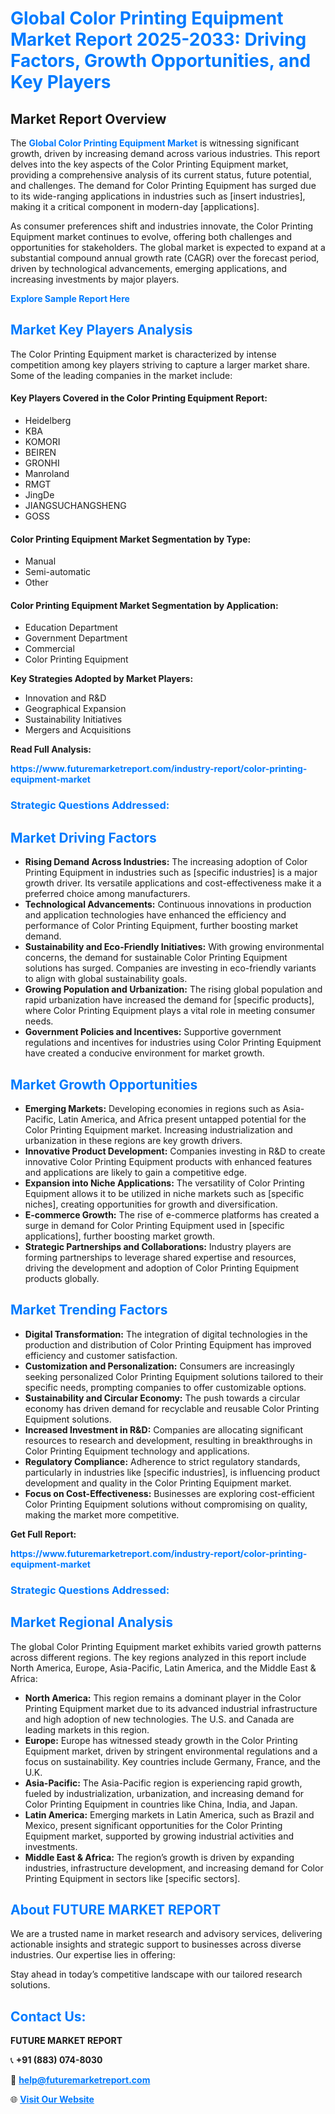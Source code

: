 <h1 style="color: #007BFF;">Global Color Printing Equipment Market Report 2025-2033: Driving Factors, Growth Opportunities, and Key Players</h1>

<section id="overview">
<h2>Market Report Overview</h2>
<p>The <a href="https://www.futuremarketreport.com/industry-report/color-printing-equipment-market" style="color: #007BFF; text-decoration: none;"><strong>Global Color Printing Equipment Market</strong></a> is witnessing significant growth, driven by increasing demand across various industries. This report delves into the key aspects of the Color Printing Equipment market, providing a comprehensive analysis of its current status, future potential, and challenges. The demand for Color Printing Equipment has surged due to its wide-ranging applications in industries such as [insert industries], making it a critical component in modern-day [applications].</p>
<p>As consumer preferences shift and industries innovate, the Color Printing Equipment market continues to evolve, offering both challenges and opportunities for stakeholders. The global market is expected to expand at a substantial compound annual growth rate (CAGR) over the forecast period, driven by technological advancements, emerging applications, and increasing investments by major players.</p>
</section>

<section id="overview">
<p><a href="https://www.futuremarketreport.com/request-sample/reportId=111410" style="color: #007BFF; text-decoration: none;"><strong>Explore Sample Report Here</strong></a></p>
</section>

<section id="key-players">
<h2 style="color: #007BFF;">Market Key Players Analysis</h2>
<p>The Color Printing Equipment market is characterized by intense competition among key players striving to capture a larger market share. Some of the leading companies in the market include:</p>
<h4>Key Players Covered in the Color Printing Equipment Report:</h4>
<ul><li>Heidelberg</li><li>KBA</li><li>KOMORI</li><li>BEIREN</li><li>GRONHI</li><li>Manroland</li><li>RMGT</li><li>JingDe</li><li>JIANGSUCHANGSHENG</li><li>GOSS</li></ul>
<h4>Color Printing Equipment Market Segmentation by Type:</h4>
<ul><li>Manual</li><li>Semi-automatic</li><li>Other</li></ul>

<h4>Color Printing Equipment Market Segmentation by Application:</h4>
<ul><li>Education Department</li><li>Government Department</li><li>Commercial</li><li>Color Printing Equipment</li></ul>
<p><strong>Key Strategies Adopted by Market Players:</strong></p>
<ul>
<li>Innovation and R&D</li>
<li>Geographical Expansion</li>
<li>Sustainability Initiatives</li>
<li>Mergers and Acquisitions</li>
</ul>
</section>

<section>
<p><strong>Read Full Analysis: </strong></p><a href="https://www.futuremarketreport.com/industry-report/color-printing-equipment-market" style="color: #007BFF; text-decoration: none;"><strong>https://www.futuremarketreport.com/industry-report/color-printing-equipment-market</strong></a>
<h3 style="color: #007BFF;">Strategic Questions Addressed:</h3>
</section>

<section id="driving-factors">
<h2 style="color: #007BFF;">Market Driving Factors</h2>
<ul>
<li><strong>Rising Demand Across Industries:</strong> The increasing adoption of Color Printing Equipment in industries such as [specific industries] is a major growth driver. Its versatile applications and cost-effectiveness make it a preferred choice among manufacturers.</li>
<li><strong>Technological Advancements:</strong> Continuous innovations in production and application technologies have enhanced the efficiency and performance of Color Printing Equipment, further boosting market demand.</li>
<li><strong>Sustainability and Eco-Friendly Initiatives:</strong> With growing environmental concerns, the demand for sustainable Color Printing Equipment solutions has surged. Companies are investing in eco-friendly variants to align with global sustainability goals.</li>
<li><strong>Growing Population and Urbanization:</strong> The rising global population and rapid urbanization have increased the demand for [specific products], where Color Printing Equipment plays a vital role in meeting consumer needs.</li>
<li><strong>Government Policies and Incentives:</strong> Supportive government regulations and incentives for industries using Color Printing Equipment have created a conducive environment for market growth.</li>
</ul>
</section>

<section id="growth-opportunities">
<h2 style="color: #007BFF;">Market Growth Opportunities</h2>
<ul>
<li><strong>Emerging Markets:</strong> Developing economies in regions such as Asia-Pacific, Latin America, and Africa present untapped potential for the Color Printing Equipment market. Increasing industrialization and urbanization in these regions are key growth drivers.</li>
<li><strong>Innovative Product Development:</strong> Companies investing in R&D to create innovative Color Printing Equipment products with enhanced features and applications are likely to gain a competitive edge.</li>
<li><strong>Expansion into Niche Applications:</strong> The versatility of Color Printing Equipment allows it to be utilized in niche markets such as [specific niches], creating opportunities for growth and diversification.</li>
<li><strong>E-commerce Growth:</strong> The rise of e-commerce platforms has created a surge in demand for Color Printing Equipment used in [specific applications], further boosting market growth.</li>
<li><strong>Strategic Partnerships and Collaborations:</strong> Industry players are forming partnerships to leverage shared expertise and resources, driving the development and adoption of Color Printing Equipment products globally.</li>
</ul>
</section>

<section id="trending-factors">
<h2 style="color: #007BFF;">Market Trending Factors</h2>
<ul>
<li><strong>Digital Transformation:</strong> The integration of digital technologies in the production and distribution of Color Printing Equipment has improved efficiency and customer satisfaction.</li>
<li><strong>Customization and Personalization:</strong> Consumers are increasingly seeking personalized Color Printing Equipment solutions tailored to their specific needs, prompting companies to offer customizable options.</li>
<li><strong>Sustainability and Circular Economy:</strong> The push towards a circular economy has driven demand for recyclable and reusable Color Printing Equipment solutions.</li>
<li><strong>Increased Investment in R&D:</strong> Companies are allocating significant resources to research and development, resulting in breakthroughs in Color Printing Equipment technology and applications.</li>
<li><strong>Regulatory Compliance:</strong> Adherence to strict regulatory standards, particularly in industries like [specific industries], is influencing product development and quality in the Color Printing Equipment market.</li>
<li><strong>Focus on Cost-Effectiveness:</strong> Businesses are exploring cost-efficient Color Printing Equipment solutions without compromising on quality, making the market more competitive.</li>
</ul>
</section>

<section>
<p><strong>Get Full Report: </strong></p><a href="https://www.futuremarketreport.com/industry-report/color-printing-equipment-market" style="color: #007BFF; text-decoration: none;"><strong>https://www.futuremarketreport.com/industry-report/color-printing-equipment-market</strong></a>
<h3 style="color: #007BFF;">Strategic Questions Addressed:</h3>
</section>


<section id="regional-analysis">
<h2 style="color: #007BFF;">Market Regional Analysis</h2>
<p>The global Color Printing Equipment market exhibits varied growth patterns across different regions. The key regions analyzed in this report include North America, Europe, Asia-Pacific, Latin America, and the Middle East & Africa:</p>
<ul>
<li><strong>North America:</strong> This region remains a dominant player in the Color Printing Equipment market due to its advanced industrial infrastructure and high adoption of new technologies. The U.S. and Canada are leading markets in this region.</li>
<li><strong>Europe:</strong> Europe has witnessed steady growth in the Color Printing Equipment market, driven by stringent environmental regulations and a focus on sustainability. Key countries include Germany, France, and the U.K.</li>
<li><strong>Asia-Pacific:</strong> The Asia-Pacific region is experiencing rapid growth, fueled by industrialization, urbanization, and increasing demand for Color Printing Equipment in countries like China, India, and Japan.</li>
<li><strong>Latin America:</strong> Emerging markets in Latin America, such as Brazil and Mexico, present significant opportunities for the Color Printing Equipment market, supported by growing industrial activities and investments.</li>
<li><strong>Middle East & Africa:</strong> The region’s growth is driven by expanding industries, infrastructure development, and increasing demand for Color Printing Equipment in sectors like [specific sectors].</li>
</ul>
</section>

<footer>
<h2 style="color: #007BFF;">About FUTURE MARKET REPORT</h2>
<p>We are a trusted name in market research and advisory services, delivering actionable insights and strategic support to businesses across diverse industries. Our expertise lies in offering:</p>

<p>Stay ahead in today’s competitive landscape with our tailored research solutions.</p>

<h2 style="color: #007BFF;">Contact Us:</h2>
<p><strong>FUTURE MARKET REPORT</strong></p>
<p>📞 <strong>+91 (883) 074-8030</strong></p>
<p>📧 <strong><a href="mailto:help@futuremarketreport.com" style="color: #007BFF;">help@futuremarketreport.com</a></strong></p>
<p>🌐 <strong><a href="https://www.futuremarketreport.com/" style="color: #007BFF;">Visit Our Website</a></strong></p>
</footer>